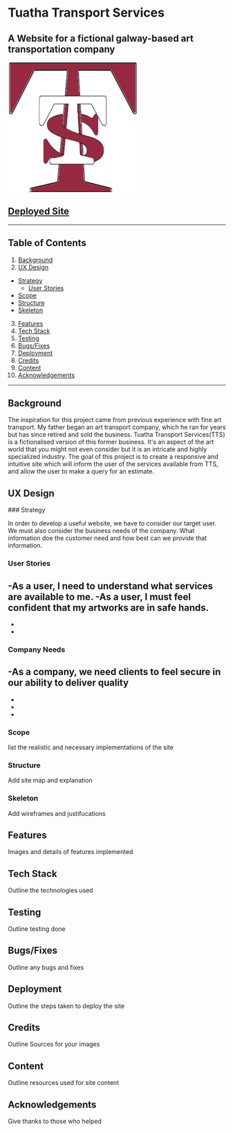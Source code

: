 # Tuatha Transport Services
## A Website for a fictional galway-based art transportation company
<img src="assets/images/tuatha-logo.png" alt="Logo for the Tuatha Transport Service Company" width="300" height="300" title="Tuatha logo" style="float:center;"/>

## **[Deployed Site](https://endamagennis.github.io/tuatha_transport/index.html)**
--------------------------------------------
## Table of Contents

1. [ Background ](#background)
2. [ UX Design ](#ux)
  - [ Strategy ](#strategy)
    - [ User Stories ](#stories)
  - [ Scope ](#scope)
  - [ Structure ](#map)
  - [ Skeleton ](#wire)
3. [ Features ](#feat)
4. [ Tech Stack ](#tech)
5. [ Testing ](#test)
6. [ Bugs/Fixes ](#bugs)
7. [ Deployment ](#deploy)
8. [ Credits ](#cred)
9. [ Content ](#content)
10. [ Acknowledgements ](#ack)
--------------------------------------------

<a name="background"></a>
## Background

The inspiration for this project came from previous experience with fine art transport. My father began an art transport company, which he ran for years but has since retired and sold the business.
Tuatha Transport Services(TTS) is a fictionalised version of this former business. It's an aspect of the art world that you might not even consider but it is an intricate and highly specialized industry. The goal of this project is to create a responsive and intuitive site which will inform the user of the services available from TTS, and allow the user to make a query for an estimate.

<a name="ux"></a>
## UX Design

<a name="strategy">
### Strategy
  
  In order to develop a useful website, we have to consider our target user. We must also consider the business needs of the company. What information doe the customer need and how best can we provide that information.
  
<a name="stories"></a>
### User Stories
  
  -As a user, I need to understand what services are available to me.
  -As a user, I must feel confident that my artworks are in safe hands.
  -
  -
  -
### Company Needs
  
  -As a company, we need clients to feel secure in our ability to deliver quality
  -
  -
  -
  -
<a name="scope"></a>
### Scope
  
  list the realistic and necessary implementations of the site
  
<a name="structure"></a>
### Structure
  
  Add site map and explanation
  
<a name="skeleton"></a>
### Skeleton
  
  Add wireframes and justifucations

<a name="feat"></a>
## Features
  
  Images and details of features implemented

<a name="tech"></a>
## Tech Stack
  
  Outline the technologies used

<a name="test"></a>
## Testing
  
  Outline testing done
  
<a name="bugs"></a>
## Bugs/Fixes
  
  Outline any bugs and fixes

<a name="deploy"></a>
## Deployment
  
  Outline the steps taken to deploy the site
  
<a name="cred"></a>
## Credits
  
  Outline Sources for your images
  
<a name="content"></a>
## Content
  
  Outline resources used for site content
  
<a name="ack"></a>
## Acknowledgements
  
  Give thanks to those who helped
  
